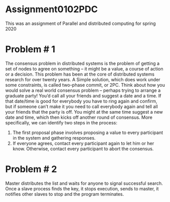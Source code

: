 # Assignment0102PDC
This was an assignment of Parallel and distributed computing for spring 2020

# Problem # 1

The consensus problem in distributed systems is the problem of getting a set of nodes to agree on something – it might be a value, a course of action or a decision. This problem has been at the core of distributed systems research for over twenty years. A Simple solution, which does work under some constraints, is called two-phase commit, or 2PC.
Think about how you would solve a real world consensus problem – perhaps trying to arrange a graduate party! You’d call all your friends and suggest a date and a time. If that date/time is good for everybody you have to ring again and confirm, but if someone can’t make it you need to call everybody again and tell all your friends that the party is off. You might at the same time suggest a new date and time, which then kicks off another round of consensus. More specifically, we can identify two steps in the process:
1. The first proposal phase involves proposing a value to every participant in the system and gathering responses.
2. If everyone agrees, contact every participant again to let him or her know. Otherwise, contact every participant to abort the consensus.

# Problem # 2

Master distributes the list and waits for anyone to signal successful search. Once a slave process finds the key, it stops execution, sends to master, it notifies other slaves to stop and the program terminates.
